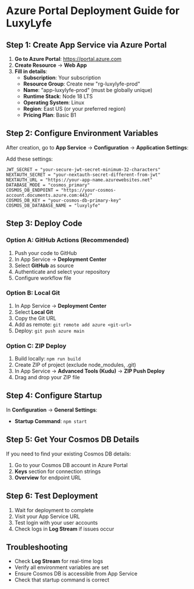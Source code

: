 # Azure Portal Deployment Guide for LuxyLyfe

## Step 1: Create App Service via Azure Portal

1. **Go to Azure Portal**: https://portal.azure.com
2. **Create Resource** → **Web App**
3. **Fill in details**:
   - **Subscription**: Your subscription
   - **Resource Group**: Create new "rg-luxylyfe-prod"
   - **Name**: "app-luxylyfe-prod" (must be globally unique)
   - **Runtime Stack**: Node 18 LTS
   - **Operating System**: Linux
   - **Region**: East US (or your preferred region)
   - **Pricing Plan**: Basic B1

## Step 2: Configure Environment Variables

After creation, go to **App Service** → **Configuration** → **Application Settings**:

Add these settings:
```
JWT_SECRET = "your-secure-jwt-secret-minimum-32-characters"
NEXTAUTH_SECRET = "your-nextauth-secret-different-from-jwt"
NEXTAUTH_URL = "https://your-app-name.azurewebsites.net"
DATABASE_MODE = "cosmos_primary"
COSMOS_DB_ENDPOINT = "https://your-cosmos-account.documents.azure.com:443/"
COSMOS_DB_KEY = "your-cosmos-db-primary-key"
COSMOS_DB_DATABASE_NAME = "luxylyfe"
```

## Step 3: Deploy Code

### Option A: GitHub Actions (Recommended)
1. Push your code to GitHub
2. In App Service → **Deployment Center**
3. Select **GitHub** as source
4. Authenticate and select your repository
5. Configure workflow file

### Option B: Local Git
1. In App Service → **Deployment Center**
2. Select **Local Git**
3. Copy the Git URL
4. Add as remote: `git remote add azure <git-url>`
5. Deploy: `git push azure main`

### Option C: ZIP Deploy
1. Build locally: `npm run build`
2. Create ZIP of project (exclude node_modules, .git)
3. In App Service → **Advanced Tools (Kudu)** → **ZIP Push Deploy**
4. Drag and drop your ZIP file

## Step 4: Configure Startup
In **Configuration** → **General Settings**:
- **Startup Command**: `npm start`

## Step 5: Get Your Cosmos DB Details

If you need to find your existing Cosmos DB details:
1. Go to your Cosmos DB account in Azure Portal
2. **Keys** section for connection strings
3. **Overview** for endpoint URL

## Step 6: Test Deployment
1. Wait for deployment to complete
2. Visit your App Service URL
3. Test login with your user accounts
4. Check logs in **Log Stream** if issues occur

## Troubleshooting
- Check **Log Stream** for real-time logs
- Verify all environment variables are set
- Ensure Cosmos DB is accessible from App Service
- Check that startup command is correct